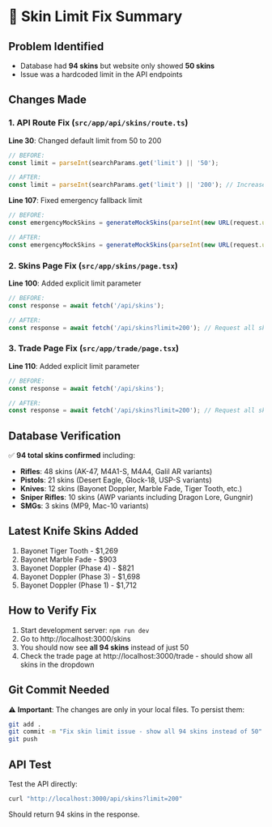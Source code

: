 # 🔧 Skin Limit Fix Summary

## Problem Identified
- Database had **94 skins** but website only showed **50 skins**
- Issue was a hardcoded limit in the API endpoints

## Changes Made

### 1. API Route Fix (`src/app/api/skins/route.ts`)
**Line 30**: Changed default limit from 50 to 200
```typescript
// BEFORE:
const limit = parseInt(searchParams.get('limit') || '50');

// AFTER:  
const limit = parseInt(searchParams.get('limit') || '200'); // Increased from 50 to 200 to show all skins
```

**Line 107**: Fixed emergency fallback limit
```typescript
// BEFORE:
const emergencyMockSkins = generateMockSkins(parseInt(new URL(request.url).searchParams.get('limit') || '50'));

// AFTER:
const emergencyMockSkins = generateMockSkins(parseInt(new URL(request.url).searchParams.get('limit') || '200'));
```

### 2. Skins Page Fix (`src/app/skins/page.tsx`)
**Line 100**: Added explicit limit parameter
```typescript
// BEFORE:
const response = await fetch('/api/skins');

// AFTER:
const response = await fetch('/api/skins?limit=200'); // Request all skins
```

### 3. Trade Page Fix (`src/app/trade/page.tsx`) 
**Line 110**: Added explicit limit parameter
```typescript
// BEFORE:
const response = await fetch('/api/skins');

// AFTER:
const response = await fetch('/api/skins?limit=200'); // Request all skins
```

## Database Verification
✅ **94 total skins confirmed** including:
- **Rifles**: 48 skins (AK-47, M4A1-S, M4A4, Galil AR variants)
- **Pistols**: 21 skins (Desert Eagle, Glock-18, USP-S variants)  
- **Knives**: 12 skins (Bayonet Doppler, Marble Fade, Tiger Tooth, etc.)
- **Sniper Rifles**: 10 skins (AWP variants including Dragon Lore, Gungnir)
- **SMGs**: 3 skins (MP9, Mac-10 variants)

## Latest Knife Skins Added
1. Bayonet Tiger Tooth - $1,269
2. Bayonet Marble Fade - $903  
3. Bayonet Doppler (Phase 4) - $821
4. Bayonet Doppler (Phase 3) - $1,698
5. Bayonet Doppler (Phase 1) - $1,712

## How to Verify Fix
1. Start development server: `npm run dev`
2. Go to http://localhost:3000/skins
3. You should now see **all 94 skins** instead of just 50
4. Check the trade page at http://localhost:3000/trade - should show all skins in the dropdown

## Git Commit Needed
⚠️ **Important**: The changes are only in your local files. To persist them:
```bash
git add .
git commit -m "Fix skin limit issue - show all 94 skins instead of 50"
git push
```

## API Test
Test the API directly:
```bash
curl "http://localhost:3000/api/skins?limit=200"
```
Should return 94 skins in the response. 